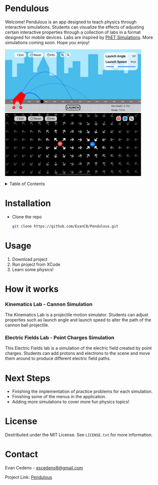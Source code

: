 # Pendulous

Welcome! Pendulous is an app designed to teach physics through interactive simulations. Students can visualize the effects of adjusting certain interactive properties through a collection of labs in a format designed for mobile devices. Labs are inspired by [PhET Simulations](https://phet.colorado.edu/). More simulations coming soon. Hope you enjoy!<br>

<img src="https://github.com/EvanC8/Pendulous/blob/main/pendulous1.png" width="450">   <img src="https://github.com/EvanC8/Pendulous/blob/main/pendulous2.png" width="450">

<!-- TABLE OF CONTENTS -->
<details>
  <summary>Table of Contents</summary>
  <ol>
    <li><a href="installation">Installation</a></li>
    <li><a href="#usage">Usage</a></li>
    <li>
      <a href="#how-it-works">How it works</a>
      <ul>
        <li><a href="#kinematicslab">Kinematics Lab</a></li>
        <li><a href="#electricfieldslab">Electric Fields Lab</a></li>
      </ul>
    </li>
    <li><a href="#next-steps">Next Steps</a></li>
    <li><a href="#license">License</a></li>
    <li><a href="#contact">Contact</a></li>
  </ol>
</details>

# Installation
* Clone the repo
   ```sh
   git clone https://github.com/EvanC8/Pendulous.git
   ```
# Usage
1. Download project
2. Run project from XCode
3. Learn some physics!

# How it works

### Kinematics Lab - Cannon Simulation
The Kinematics Lab is a projectile motion simulator. Students can adjust properties such as launch angle and launch speed to alter the path of the cannon ball projectile.

### Electric Fields Lab - Point Charges Simulation
This Electric Fields lab is a simulation of the electric field created by point charges. Students can add protons and electrons to the scene and move them around to produce different electric field paths. 


# Next Steps
* Finishing the implementation of practice problems for each simulation.
* Finishing some of the menus in the application. 
* Adding more simulations to cover more fun physics topics!

# License
Destributed under the MIT License. See `LICENSE.txt` for more information.

# Contact
Evan Cedeno - escedeno8@gmail.com

Project Link: [Pendulous](https://github.com/EvanC8/Pendulous)
